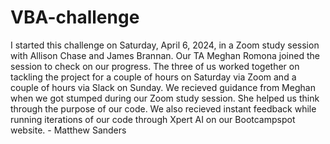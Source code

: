 # VBA-challenge
I started this challenge on Saturday, April 6, 2024, in a Zoom study session with Allison Chase and James Brannan. Our TA Meghan Romona joined the session to check on our progress. The three of us worked together on tackling the project for a couple of hours on Saturday via Zoom and a couple of hours via Slack on Sunday. We recieved guidance from Meghan when we got stumped during our Zoom study session. She helped us think through the purpose of our code. We also recieved instant feedback while running iterations of our code through Xpert AI on our Bootcampspot website. - Matthew Sanders
